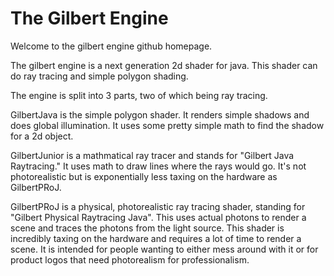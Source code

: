 # The Gilbert Engine

Welcome to the gilbert engine github homepage.

The gilbert engine is a next generation 2d shader for java.
This shader can do ray tracing and simple polygon shading.

The engine is split into 3 parts, two of which being ray tracing.

GilbertJava is the simple polygon shader.
It renders simple shadows and does global illumination.
It uses some pretty simple math to find the shadow for a 2d object.

GilbertJunior is a mathmatical ray tracer and stands for "Gilbert Java Raytracing."
It uses math to draw lines where the rays would go.
It's not photorealistic but is exponentially less taxing on the hardware as GilbertPRoJ.

GilbertPRoJ is a physical, photorealistic ray tracing shader, standing for "Gilbert Physical Raytracing Java".
This uses actual photons to render a scene and traces the photons from the light source.
This shader is incredibly taxing on the hardware and requires a lot of time to render a scene.
It is intended for people wanting to either mess around with it or
for product logos that need photorealism for professionalism.


